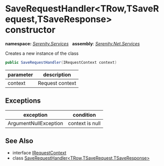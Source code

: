 # SaveRequestHandler&lt;TRow,TSaveRequest,TSaveResponse&gt; constructor
**namespace:** *[Serenity.Services](../../README.md#serenity.services-namespace)*   **assembly**: *[Serenity.Net.Services](../../README.md)*

Creates a new instance of the class

```csharp
public SaveRequestHandler(IRequestContext context)
```

| parameter | description |
| --- | --- |
| context | Request context |

## Exceptions

| exception | condition |
| --- | --- |
| ArgumentNullException | context is null |

## See Also

* interface [IRequestContext](../IRequestContext.md)
* class [SaveRequestHandler&lt;TRow,TSaveRequest,TSaveResponse&gt;](../SaveRequestHandler-3.md)